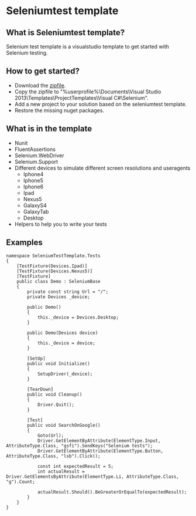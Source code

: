 Seleniumtest template
==============

## What is Seleniumtest template?

Selenium test template is a visualstudio template to get started with Selenium testing.

## How to get started?

* Download the [zipfile](https://github.com/marcoippel/SeleniumTemplate/tree/master/Template).
* Copy the zipfile to "%userprofile%\Documents\Visual Studio 2013\Templates\ProjectTemplates\Visual C#\Selenium".
* Add a new project to your solution based on the seleniumtest template.
* Restore the missing nuget packages.

## What is in the template
* Nunit
* FluentAssertions
* Selenium.WebDriver
* Selenium.Support
* Different devices to simulate different screen resolutions and useragents
  * Iphone4
  * Iphone5
  * Iphone6
  * Ipad
  * Nexus5
  * GalaxyS4
  * GalaxyTab
  * Desktop
* Helpers to help you to write your tests

## Examples

    namespace SeleniumTestTemplate.Tests
    {
        [TestFixture(Devices.Ipad)]
        [TestFixture(Devices.Nexus5)]
        [TestFixture]
        public class Demo : SeleniumBase
        {
            private const string Url = "/";
            private Devices _device;
    
            public Demo()
            {
                this._device = Devices.Desktop;
            }
    
            public Demo(Devices device)
            {
                this._device = device;
            }
            
            [SetUp]
            public void Initialize()
            {
                SetupDriver(_device);
            }
    
            [TearDown]
            public void Cleanup()
            {
                Driver.Quit();
            }
    
            [Test]
            public void SearchOnGoogle()
            {
                Goto(Url);
                Driver.GetElementByAttribute(ElementType.Input, AttributeType.Class, "gsfi").SendKeys("Selenium tests");
                Driver.GetElementByAttribute(ElementType.Button, AttributeType.Class, "lsb").Click();
    
                const int expectedResult = 5;
                int actualResult = Driver.GetElementsByAttribute(ElementType.Li, AttributeType.Class, "g").Count;
    
                actualResult.Should().BeGreaterOrEqualTo(expectedResult);
            }
        }
    }
